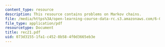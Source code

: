 ```yaml
---
content_type: resource
description: This resource contains problems on Markov chains.
file: /media/https%3A/open-learning-course-data-rc.s3.amazonaws.com/6-041-probabilistic-systems-analysis-and-applied-probability-spring-2006/073d31551fa1c4528b584f0d3665eb3e_rec21.pdf
file_type: application/pdf
resourcetype: Document
title: rec21.pdf
uid: 073d3155-1fa1-c452-8b58-4f0d3665eb3e
---
```

